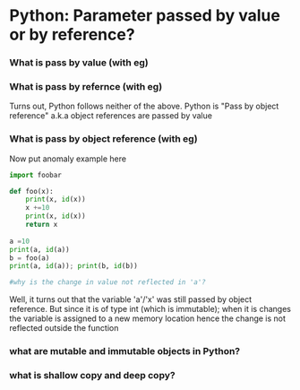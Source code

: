# Python: Parameter passed by value or by reference?

### What is pass by value (with eg)

### What is pass by refernce (with eg)

Turns out, Python follows neither of the above. Python is "Pass by object reference" a.k.a object references are passed by value

### What is pass by object reference (with eg)

Now put anomaly example here

```python
import foobar

def foo(x):
    print(x, id(x))
    x +=10
    print(x, id(x))
    return x
    
a =10
print(a, id(a))
b = foo(a)
print(a, id(a)); print(b, id(b))

#why is the change in value not reflected in 'a'?
```

Well, it turns out that the variable 'a'/'x' was still passed by object reference. But since it is of type int (which is immutable); when it is changes the variable is assigned to a new memory location hence the change is not reflected outside the function

### what are mutable and immutable objects in Python?


### what is shallow copy and deep copy?